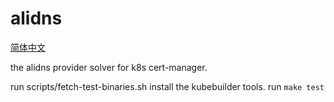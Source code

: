# alidns
[简体中文](README-zh.md)


the alidns provider solver for k8s cert-manager.

run scripts/fetch-test-binaries.sh install the kubebuilder tools.
run ` make test `
